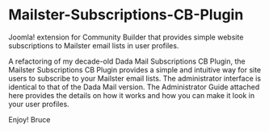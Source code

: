 # Mailster-Subscriptions-CB-Plugin
Joomla! extension for Community Builder that provides simple website subscriptions to Mailster email lists in user profiles.

A refactoring of my decade-old Dada Mail Subscriptions CB Plugin, the Mailster Subscriptions CB Plugin provides a simple and intuitive way for site users to subscribe to your Mailster email lists. The administrator interface is identical to that of the Dada Mail version. The Administrator Guide attached here provides the details on how it works and how you can make it look in your user profiles.

Enjoy!
Bruce
